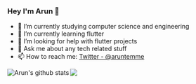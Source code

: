 ### Hey I'm Arun 👋

- 🔭 I’m currently studying computer science and engineering
- 🌱 I’m currently learning flutter
- 🤔 I’m looking for help with flutter projects
- 💬 Ask me about any tech related stuff
- 📫 How to reach me: [Twitter - @aruntemme](https://twitter.com/aruntemme)

<a href="https://github.com/aruntemme">
 <img align="left" src="https://github-readme-stats.vercel.app/api?username=aruntemme&show_icons=true&theme=radical&line_height=27" alt="Arun's github stats"/>
</a>


<a href="https://github.com/aruntemme">
  <img align="left" src="https://github-readme-stats.vercel.app/api/top-langs/?username=aruntemme&theme=radical&hide_langs_below=1" />
</a>

